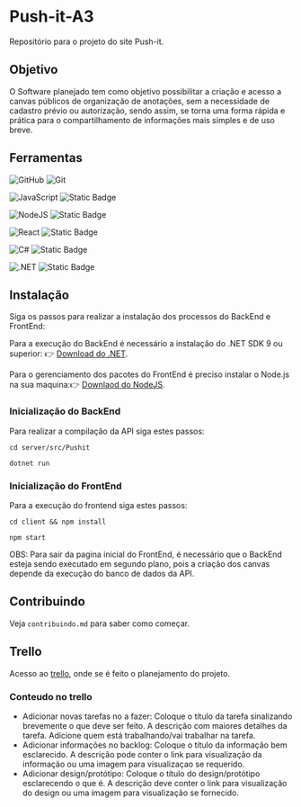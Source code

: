 # Push-it-A3

Repositório para o projeto do site Push-it.

## Objetivo
O Software planejado tem como objetivo possibilitar a criação e acesso a canvas públicos de organização de anotações, sem a necessidade de cadastro prévio ou autorização, sendo assim, se torna uma forma rápida e prática para o compartilhamento de informações mais simples e de uso breve.

## Ferramentas
![GitHub](https://img.shields.io/badge/GitHub-%23121011.svg?logo=github&logoColor=white)
![Git](https://img.shields.io/badge/Git-F05032?logo=git&logoColor=fff)

![JavaScript](https://img.shields.io/badge/JavaScript-F7DF1E?logo=javascript&logoColor=000)
![Static Badge](https://img.shields.io/badge/v8%2013.6.233.8-yellow)

![NodeJS](https://img.shields.io/badge/Node.js-6DA55F?logo=node.js&logoColor=white)
![Static Badge](https://img.shields.io/badge/v22.14.0-green)

![React](https://img.shields.io/badge/React-%2320232a.svg?logo=react&logoColor=%2361DAFB)
![Static Badge](https://img.shields.io/badge/v19.1.0-gray)

![C#](https://custom-icon-badges.demolab.com/badge/C%23-%23239120.svg?logo=cshrp&logoColor=white)
![Static Badge](https://img.shields.io/badge/v12.0-00FF00)

![.NET](https://img.shields.io/badge/.NET-512BD4?logo=dotnet&logoColor=fff)
![Static Badge](https://img.shields.io/badge/v9.0-512BD4)

## Instalação

Siga os passos para realizar a instalação dos processos do BackEnd e FrontEnd:

Para a execução do BackEnd é necessário a instalação do .NET SDK 9 ou superior: 👉 [Download do .NET](https://dotnet.microsoft.com/pt-br/download/dotnet/9.0).

Para o gerenciamento dos pacotes do FrontEnd é preciso instalar o Node.js na sua maquina:👉 [Downlaod do NodeJS](https://nodejs.org/pt).


### Inicialização do BackEnd

Para realizar a compilação da API siga estes passos:

```
cd server/src/Pushit
```
```
dotnet run
```


### Inicialização do FrontEnd

Para a execução do frontend siga estes passos:

```
cd client && npm install
```
```
npm start
```

OBS: Para sair da pagina inicial do FrontEnd, é necessário que o BackEnd esteja sendo executado em segundo plano, pois a criação dos canvas depende da execução do banco de dados da API.

## Contribuindo
Veja `contribuindo.md` para saber como começar.

## Trello
Acesso ao [trello](https://trello.com/invite/b/67fe60e9e93b89f3f546f76a/ATTI5ad1e0fa78cddd5e6dd4f718a57a5f84FBF82012/push-it-a3), onde se é feito o planejamento do projeto.
### Conteudo no trello
- Adicionar novas tarefas no a fazer:
Coloque o título da tarefa sinalizando brevemente o que deve ser feito. A descrição com maiores detalhes da tarefa. Adicione quem está trabalhando/vai trabalhar na tarefa.
- Adicionar informações no backlog:
Coloque o título da informação bem esclarecido. A descrição pode conter o link para visualização da informação ou uma imagem para visualizaçao se requerido.
- Adicionar design/protótipo:
Coloque o título do design/protótipo esclarecendo o que é. A descrição deve conter o link para visualização do design ou uma imagem para visualização se fornecido.
